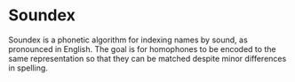 # Soundex
Soundex is a phonetic algorithm for indexing names by sound, as pronounced in English. The goal is for homophones to be encoded to the same representation so that they can be matched despite minor differences in spelling.
